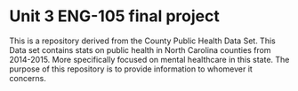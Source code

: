 # Unit 3 ENG-105 final project
This is a repository derived from the County Public Health Data Set. This Data set contains stats on public health in North Carolina counties from 2014-2015. More specifically focused on mental healthcare in this state. 
The purpose of this repository is to provide information to whomever it concerns.
